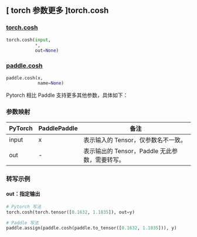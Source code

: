 ## [ torch 参数更多 ]torch.cosh
### [torch.cosh](https://pytorch.org/docs/stable/generated/torch.cosh.html#torch.cosh)

```python
torch.cosh(input,
           *,
           out=None)
```

### [paddle.cosh](https://www.paddlepaddle.org.cn/documentation/docs/zh/develop/api/paddle/cosh_cn.html#cosh)

```python
paddle.cosh(x,
            name=None)
```

Pytorch 相比 Paddle 支持更多其他参数，具体如下：
### 参数映射
| PyTorch       | PaddlePaddle | 备注                                                   |
| ------------- | ------------ | ------------------------------------------------------ |
| input  |  x  | 表示输入的 Tensor，仅参数名不一致。  |
|  out   |  -  | 表示输出的 Tensor，Paddle 无此参数，需要转写。    |


### 转写示例
#### out：指定输出
```python
# Pytorch 写法
torch.cosh(torch.tensor([0.1632, 1.1835]), out=y)

# Paddle 写法
paddle.assign(paddle.cosh(paddle.to_tensor([0.1632, 1.1835])), y)
```
